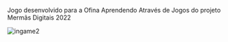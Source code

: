 Jogo desenvolvido para a Ofina Aprendendo Através de Jogos do projeto Mermãs Digitais 2022

![ingame2](https://user-images.githubusercontent.com/43351859/193393497-5b05d600-12b1-4bfb-9bce-ce0350d1f7f2.png)
